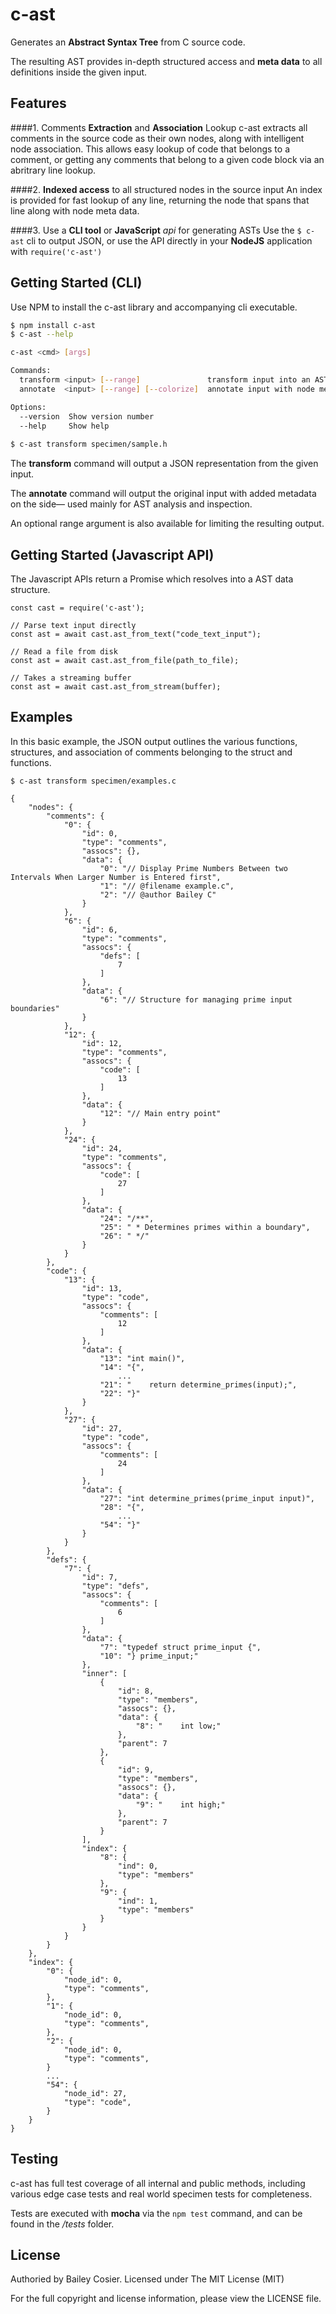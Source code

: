 # c-ast

Generates an **Abstract Syntax Tree** from C source code.

The resulting AST provides in-depth structured access and **meta data** to all definitions inside the given input.


## Features

####1. Comments **Extraction** and **Association** Lookup
c-ast extracts all comments in the source code as their own nodes, along with intelligent node association. This allows easy lookup of code that belongs to a comment, or getting any comments that belong to a given code block via an abritrary line lookup.

####2. **Indexed access** to all structured nodes in the source input
An index is provided for fast lookup of any line, returning the node that spans that line along with node meta data.

####3. Use a **CLI tool** or **JavaScript** *api* for generating ASTs
   Use the `$ c-ast` cli to output JSON, or use the API directly in your **NodeJS** application with `require('c-ast')`


## Getting Started (CLI)

Use NPM to install the c-ast library and accompanying cli executable.

```bash
$ npm install c-ast
$ c-ast --help

c-ast <cmd> [args]

Commands:
  transform <input> [--range]               transform input into an AST json
  annotate  <input> [--range] [--colorize]  annotate input with node metadata

Options:
  --version  Show version number                                       
  --help     Show help     
  
$ c-ast transform specimen/sample.h                                            

```

The **transform** command will output a JSON representation from the given input.

The **annotate** command will output the original input with added metadata on the side— used mainly for AST analysis and inspection.

An optional range argument is also available for limiting the resulting output.

## Getting Started (Javascript API)
The Javascript APIs return a Promise which resolves into a AST data structure.

```
const cast = require('c-ast');

// Parse text input directly
const ast = await cast.ast_from_text("code_text_input");

// Read a file from disk
const ast = await cast.ast_from_file(path_to_file);

// Takes a streaming buffer
const ast = await cast.ast_from_stream(buffer);

```

## Examples

In this basic example, the JSON output outlines the various functions, structures, and association of comments belonging to the struct and functions.

```
$ c-ast transform specimen/examples.c
```

```
{
    "nodes": {
        "comments": {
            "0": {
                "id": 0,
                "type": "comments",
                "assocs": {},
                "data": {
                    "0": "// Display Prime Numbers Between two Intervals When Larger Number is Entered first",
                    "1": "// @filename example.c",
                    "2": "// @author Bailey C"
                }
            },
            "6": {
                "id": 6,
                "type": "comments",
                "assocs": {
                    "defs": [
                        7
                    ]
                },
                "data": {
                    "6": "// Structure for managing prime input boundaries"
                }
            },
            "12": {
                "id": 12,
                "type": "comments",
                "assocs": {
                    "code": [
                        13
                    ]
                },
                "data": {
                    "12": "// Main entry point"
                }
            },
            "24": {
                "id": 24,
                "type": "comments",
                "assocs": {
                    "code": [
                        27
                    ]
                },
                "data": {
                    "24": "/**",
                    "25": " * Determines primes within a boundary",
                    "26": " */"
                }
            }
        },
        "code": {
            "13": {
                "id": 13,
                "type": "code",
                "assocs": {
                    "comments": [
                        12
                    ]
                },
                "data": {
                    "13": "int main()",
                    "14": "{",
						...
                    "21": "    return determine_primes(input);",
                    "22": "}"
                }
            },
            "27": {
                "id": 27,
                "type": "code",
                "assocs": {
                    "comments": [
                        24
                    ]
                },
                "data": {
                    "27": "int determine_primes(prime_input input)",
                    "28": "{",
						...
                    "54": "}"
                }
            }
        },
        "defs": {
            "7": {
                "id": 7,
                "type": "defs",
                "assocs": {
                    "comments": [
                        6
                    ]
                },
                "data": {
                    "7": "typedef struct prime_input {",
                    "10": "} prime_input;"
                },
                "inner": [
                    {
                        "id": 8,
                        "type": "members",
                        "assocs": {},
                        "data": {
                            "8": "    int low;"
                        },
                        "parent": 7
                    },
                    {
                        "id": 9,
                        "type": "members",
                        "assocs": {},
                        "data": {
                            "9": "    int high;"
                        },
                        "parent": 7
                    }
                ],
                "index": {
                    "8": {
                        "ind": 0,
                        "type": "members"
                    },
                    "9": {
                        "ind": 1,
                        "type": "members"
                    }
                }
            }
        }
    },
    "index": {
        "0": {
            "node_id": 0,
            "type": "comments",
        },
        "1": {
            "node_id": 0,
            "type": "comments",
        },
        "2": {
            "node_id": 0,
            "type": "comments",
        }
        ...
        "54": {
            "node_id": 27,
            "type": "code",
        }
    }
}
```

## Testing

c-ast has full test coverage of all internal and public methods, including various edge case tests and real world specimen tests for completeness.

Tests are executed with **mocha** via the `npm test` command, and can be found in the */tests* folder.


## License

Authoried by Bailey Cosier.
Licensed under The MIT License (MIT)

For the full copyright and license information, please view the LICENSE file.

